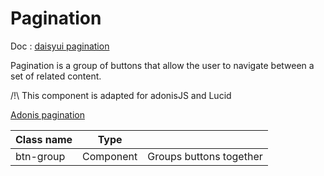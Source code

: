# Pagination

Doc : [daisyui pagination](https://daisyui.com/components/pagination/)

Pagination is a group of buttons that allow the user to navigate between a set of related content.

/!\ This component is adapted for adonisJS and Lucid

[Adonis pagination](https://docs.adonisjs.com/guides/database/pagination)


| Class name    |   Type     |                                  |
|---------------|------------|----------------------------------|
| btn-group     | Component  | Groups buttons together          |
